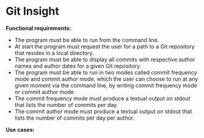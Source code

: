 # Git Insight

**Functional requirements:**
* The program must be able to run from the command line.
* At start the program must request the user for a path to a Git repository that resides in a local directory.
* The program must be able to display all commits with respective author names and author dates for a given Git repository.
* The program must be able to run in two modes called commit frequency mode and commit author mode, which the user can choose to run at any given moment via the command  line, by writing commit frequency mode or commit author mode.
* The commit frequency mode must produce a textual output on stdout that lists the number of commits per day.
* The commit author mode must produce a textual output on stdout that lists the number of commits per day per author.

**Use cases:**